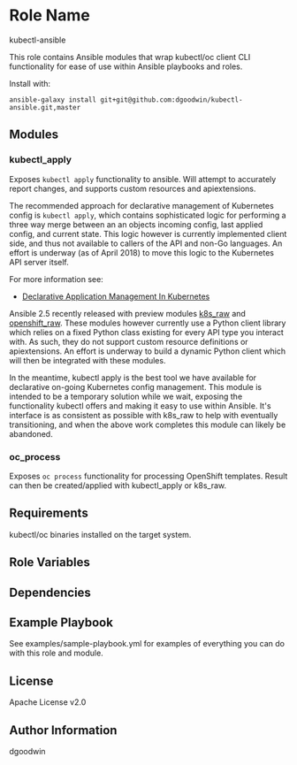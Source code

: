 Role Name
=========

kubectl-ansible

This role contains Ansible modules that wrap kubectl/oc client CLI functionality
for ease of use within Ansible playbooks and roles.

Install with:

`ansible-galaxy install git+git@github.com:dgoodwin/kubectl-ansible.git,master`


## Modules

### kubectl_apply

Exposes `kubectl apply` functionality to ansible. Will attempt to accurately
report changes, and supports custom resources and apiextensions.

The recommended approach for declarative management of Kubernetes config is
`kubectl apply`, which contains sophisticated logic for performing a three way
merge between an an objects incoming config, last applied config, and current
state.  This logic however is currently implemented client side, and thus not
available to callers of the API and non-Go languages. An effort is underway (as
of April 2018) to move this logic to the Kubernetes API server itself.

For more information see:

  * [Declarative Application Management In Kubernetes](https://docs.google.com/document/d/1cLPGweVEYrVqQvBLJg6sxV-TrE5Rm2MNOBA_cxZP2WU/edit?usp=sharing)

Ansible 2.5 recently released with preview modules [k8s_raw](https://docs.ansible.com/ansible/devel/modules/k8s_raw_module.html#k8s-raw-module) and [openshift_raw](https://docs.ansible.com/ansible/devel/modules/openshift_raw_module.html#openshift-raw-module). These modules however currently use a Python client library which relies on a fixed Python class existing for every API type you interact with. As such, they do not support custom resource definitions or apiextensions. An effort is underway to build a dynamic Python client which will then be integrated with these modules.

In the meantime, kubectl apply is the best tool we have available for
declarative on-going Kubernetes config management. This module is intended to
be a temporary solution while we wait, exposing the functionality kubectl
offers and making it easy to use within Ansible.  It's interface is as
consistent as possible with k8s_raw to help with eventually transitioning, and
when the above work completes this module can likely be abandoned.

### oc_process

Exposes `oc process` functionality for processing OpenShift templates. Result can then be created/applied with kubectl_apply or k8s_raw.


Requirements
------------

kubectl/oc binaries installed on the target system.

Role Variables
--------------

Dependencies
------------

Example Playbook
----------------

See examples/sample-playbook.yml for examples of everything you can do with this role and module.

License
-------

Apache License v2.0

Author Information
------------------

dgoodwin

